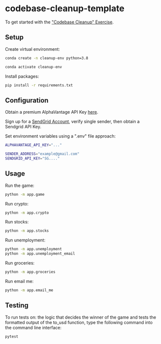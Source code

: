 # codebase-cleanup-template

To get started with the ["Codebase Cleanup" Exercise](https://github.com/prof-rossetti/intro-to-python/blob/main/exercises/codebase-cleanup/README.md).

## Setup

Create virtual environment:

```sh
conda create -n cleanup-env python=3.8
```

```sh
conda activate cleanup-env
```

Install packages:

```sh
pip install -r requirements.txt
```


## Configuration

Obtain a premium AlphaVantage API Key [here](https://www.alphavantage.co/).

Sign up for a [SendGrid Account](https://sendgrid.com/), verify single sender, then obtain a Sendgrid API Key. 


Set environment variables using a ".env" file approach:

```sh
ALPHAVANTAGE_API_KEY="..."

SENDER_ADDRESS="example@gmail.com"
SENDGRID_API_KEY="SG...."
```


## Usage

Run the game:

```sh
python -m app.game
```

Run crypto:

```sh
python -m app.crypto
```

Run stocks:

```sh
python -m app.stocks
```

Run unemployment:

```sh
python -m app.unemployment
python -m app.unemployment_email
```

Run groceries:

```sh
python -m app.groceries
```

Run email me:

```sh
python -m app.email_me
```

## Testing

To run tests on: the logic that decides the winner of
the game and tests the formatted output of the to_usd function,
type the following command into the command line interface:
```sh
pytest
```